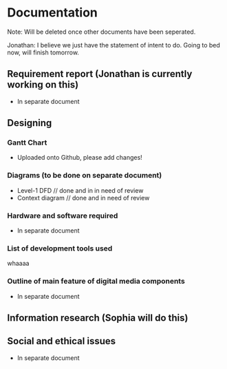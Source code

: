 # Documentation
Note: Will be deleted once other documents have been seperated.

Jonathan: I believe we just have the statement of intent to do. Going to bed now, will finish tomorrow.

## Requirement report (Jonathan is currently working on this)
- In separate document

## Designing
### Gantt Chart
- Uploaded onto Github, please add changes!

### Diagrams (to be done on separate document)
- Level-1 DFD // done and in in need of review
- Context diagram // done and in need of review

### Hardware and software required
- In separate document

### List of development tools used 
whaaaa

### Outline of main feature of digital media components
- In separate document

## Information research (Sophia will do this)

## Social and ethical issues
- In separate document
